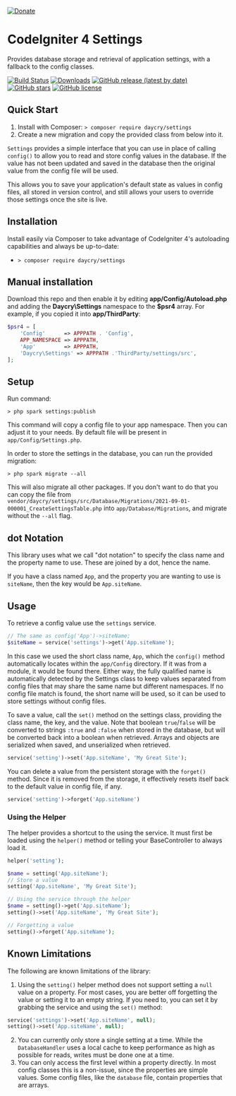 [![Donate](https://img.shields.io/badge/Donate-PayPal-green.svg)](https://www.paypal.com/donate?business=SYC5XDT23UZ5G&no_recurring=0&item_name=Thank+you%21&currency_code=EUR)

# CodeIgniter 4 Settings

Provides database storage and retrieval of application settings, with a fallback to the 
config classes.

[![Build Status](https://github.com/daycry/settings/workflows/PHP%20Tests/badge.svg)](https://github.com/daycry/settings/actions?query=workflow%3A%22PHP+Tests%22)
[![Downloads](https://poser.pugx.org/daycry/settings/downloads)](https://packagist.org/packages/daycry/settings)
[![GitHub release (latest by date)](https://img.shields.io/github/v/release/daycry/settings)](https://packagist.org/packages/daycry/settings)
[![GitHub stars](https://img.shields.io/github/stars/daycry/settings)](https://packagist.org/packages/daycry/settings)
[![GitHub license](https://img.shields.io/github/license/daycry/settings)](https://github.com/daycry/settings/blob/master/LICENSE)

## Quick Start

1. Install with Composer: `> composer require daycry/settings`
2. Create a new migration and copy the provided class from below into it.

`Settings` provides a simple interface that you can use in place of calling `config()` to allow you to read and store
config values in the database. If the value has not been updated and saved in the database then the original value
from the config file will be used.

This allows you to save your application's default state as values in config files, all stored in version control,
and still allows your users to override those settings once the site is live. 

## Installation

Install easily via Composer to take advantage of CodeIgniter 4's autoloading capabilities
and always be up-to-date:
* `> composer require daycry/settings`

## Manual installation

Download this repo and then enable it by editing **app/Config/Autoload.php** and adding the **Daycry\Settings**
namespace to the **$psr4** array. For example, if you copied it into **app/ThirdParty**:

```php
$psr4 = [
    'Config'      => APPPATH . 'Config',
    APP_NAMESPACE => APPPATH,
    'App'         => APPPATH,
    'Daycry\Settings' => APPPATH .'ThirdParty/settings/src',
];
```

## Setup

Run command:

	> php spark settings:publish

This command will copy a config file to your app namespace.
Then you can adjust it to your needs. By default file will be present in `app/Config/Settings.php`.

In order to store the settings in the database, you can run the provided migration: 

```
> php spark migrate --all
```

This will also migrate all other packages. If you don't want to do that you can copy the file
from `vendor/daycry/settings/src/Database/Migrations/2021-09-01-000001_CreateSettingsTable.php`
into `app/Database/Migrations`, and migrate without the `--all` flag.

## dot Notation

This library uses what we call "dot notation" to specify the class name and the property name to use.
These are joined by a dot, hence the name. 

If you have a class named `App`, and the property you are wanting to use is `siteName`, then the key
would be `App.siteName`.

## Usage

To retrieve a config value use the `settings` service. 

```php
// The same as config('App')->siteName;
$siteName = service('settings')->get('App.siteName');
```

In this case we used the short class name, `App`, which the `config()` method automatically locates within the 
`app/Config` directory. If it was from a module, it would be found there. Either way, the fully qualified name
is automatically detected by the Settings class to keep values separated from config files that may share the 
same name but different namespaces. If no config file match is found, the short name will be used, so it can
be used to store settings without config files. 

To save a value, call the `set()` method on the settings class, providing the class name, the key, and the value.
Note that boolean `true`/`false` will be converted to strings `:true` and `:false` when stored in the database, but
will be converted back into a boolean when retrieved. Arrays and objects are serialized when saved, and unserialized
when retrieved. 

```php
service('setting')->set('App.siteName', 'My Great Site');
```

You can delete a value from the persistent storage with the `forget()` method. Since it is removed from the storage,
it effectively resets itself back to the default value in config file, if any.

```php
service('setting')->forget('App.siteName')
```

### Using the Helper

The helper provides a shortcut to the using the service. It must first be loaded using the `helper()` method
or telling your BaseController to always load it.

```php
helper('setting');

$name = setting('App.siteName');
// Store a value
setting('App.siteName', 'My Great Site');

// Using the service through the helper
$name = setting()->get('App.siteName');
setting()->set('App.siteName', 'My Great Site');

// Forgetting a value
setting()->forget('App.siteName');
```

## Known Limitations

The following are known limitations of the library:

1. Using the `setting()` helper method does not support setting a `null` value on a property. For most cases, you are 
better off forgetting the value or setting it to an empty string. If you need to, you can set it by grabbing 
the service and using the `set()` method:

```php
service('settings')->set('App.siteName', null);
setting()->set('App.siteName', null);
```

2. You can currently only store a single setting at a time. While the `DatabaseHandler` uses a local cache to
keep performance as high as possible for reads, writes must be done one at a time. 
3. You can only access the first level within a property directly. In most config classes this is a non-issue, 
since the properties are simple values. Some config files, like the `database` file, contain properties that
are arrays.
